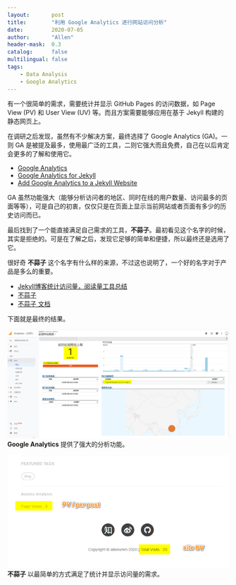 ```yaml
---
layout:       post
title:        "利用 Google Analytics 进行网站访问分析"
date:         2020-07-05
author:       "Allen"
header-mask:  0.3
catalog:      false
multilingual: false
tags:
    - Data Analysis
    - Google Analytics
---
```


有一个很简单的需求，需要统计并显示 GitHub Pages 的访问数据，如 Page View (PV) 和 User View (UV) 等。而且方案需要能够应用在基于 Jekyll 构建的静态网页上。

在调研之后发现，虽然有不少解决方案，最终选择了 Google Analytics (GA)。一则 GA 是被提及最多，使用最广泛的工具，二则它强大而且免费，自己在以后肯定会更多的了解和使用它。
- [Google Analytics](https://marketingplatform.google.com/about/analytics/)
- [Google Analytics for Jekyll](https://desiredpersona.com/google-analytics-jekyll/)
- [Add Google Analytics to a Jekyll Website](https://curtisvermeeren.github.io/2016/11/18/Jekyll-Google-Analytics.html#)

GA 虽然功能强大（能够分析访问者的地区、同时在线的用户数量、访问最多的页面等等），可是自己的初衷，仅仅只是在页面上显示当前网站或者页面有多少的历史访问而已。

最后找到了一个能直接满足自己需求的工具，**不蒜子**。最初看见这个名字的时候，其实是拒绝的。可是在了解之后，发现它足够的简单和便捷，所以最终还是选用了它。

很好奇 **不蒜子** 这个名字有什么样的来源，不过这也说明了，一个好的名字对于产品是多么的重要。
- [Jekyll博客统计访问量，阅读量工具总结](https://zhang0peter.com/2020/01/19/GitHub-jekyll-view-counter/)
- [不蒜子](https://busuanzi.ibruce.info/)
- [不蒜子 文档](http://ibruce.info/2015/04/04/busuanzi/)



下面就是最终的结果。

![GA](/img/in-post/web_analysis_google_analytics.png)  
**Google Analytics** 提供了强大的分析功能。

![busuanzi](/img/in-post/web_analysis_busuanzi.png)  
**不蒜子** 以最简单的方式满足了统计并显示访问量的需求。



